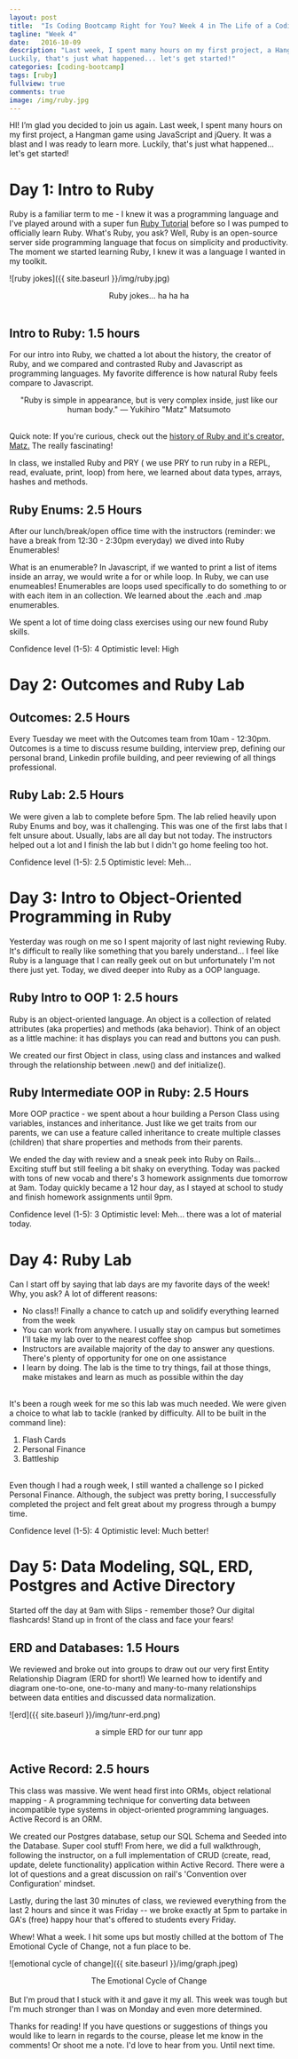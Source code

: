 ```yaml
---
layout: post
title:  "Is Coding Bootcamp Right for You? Week 4 in The Life of a Coding Bootcamper"
tagline: "Week 4"
date:   2016-10-09
description: "Last week, I spent many hours on my first project, a Hangman game using JavaScript and jQuery. It was a blast and I was ready to learn more.
Luckily, that's just what happened... let's get started!"
categories: [coding-bootcamp]
tags: [ruby]
fullview: true
comments: true
image: /img/ruby.jpg
---
```


HI! I’m glad you decided to join us again. Last week, I spent many hours on my first project, a Hangman game using JavaScript and jQuery. It was a blast and I was ready to learn more.
Luckily, that's just what happened... let's get started!

# Day 1: Intro to Ruby

Ruby is a familiar term to me - I knew it was a programming language and I've played around with a super fun [Ruby Tutorial](http://tryruby.org/levels/1/challenges/0) before so I was pumped to officially learn Ruby. What's Ruby, you ask? Well, Ruby is an open-source server side programming language that focus on simplicity and productivity. The moment we started learning Ruby, I knew it was a language I wanted in my toolkit.

![ruby jokes]({{ site.baseurl }}/img/ruby.jpg)
<center>Ruby jokes... ha ha ha</center>

<br />

## Intro to Ruby: 1.5 hours
For our intro into Ruby, we chatted a lot about the history, the creator of Ruby, and we compared and contrasted Ruby and Javascript as programming languages. My favorite difference is how natural Ruby feels compare to Javascript.

<center>"Ruby is simple in appearance, but is very complex inside, just like our human body." — Yukihiro "Matz" Matsumoto</center>

<br />

Quick note: If you're curious, check out the [history of Ruby and it's creator, Matz.](https://www.ruby-lang.org/en/about/) The really fascinating!

In class, we installed Ruby and PRY ( we use PRY to run ruby in a REPL, read, evaluate, print, loop) from here, we learned about data types, arrays, hashes and methods.

## Ruby Enums: 2.5 Hours
After our lunch/break/open office time with the instructors (reminder: we have a break from 12:30 - 2:30pm everyday) we dived into Ruby Enumerables!

What is an enumerable?
In Javascript, if we wanted to print a list of items inside an array, we would write a for or while loop. In Ruby, we can use enumeables! Enumerables are loops used specifically to do something to or with each item in an collection. We learned about the .each and .map enumerables.

We spent a lot of time doing class exercises using our new found Ruby skills.

Confidence level (1-5): 4
Optimistic level: High

# Day 2: Outcomes and Ruby Lab

## Outcomes: 2.5 Hours
Every Tuesday we meet with the Outcomes team from 10am - 12:30pm. Outcomes is a time to discuss resume building, interview prep, defining our personal brand, Linkedin profile building, and peer reviewing of all things professional.

## Ruby Lab: 2.5 Hours
We were given a lab to complete before 5pm. The lab relied heavily upon Ruby Enums and boy, was it challenging. This was one of the first labs that I felt unsure about. Usually, labs are all day but not today. The instructors helped out a lot and I finish the lab but I didn't go home feeling too hot.

Confidence level (1-5): 2.5
Optimistic level: Meh...

# Day 3: Intro to Object-Oriented Programming in Ruby

Yesterday was rough on me so I spent majority of last night reviewing Ruby. It's difficult to really like something that you barely understand... I feel like Ruby is a language that I can really geek out on but unfortunately I'm not there just yet. Today, we dived deeper into Ruby as a OOP language.

## Ruby Intro to OOP 1: 2.5 hours
Ruby is an object-oriented language. An object is a collection of related attributes (aka properties) and methods (aka behavior). Think of an object as a little machine: it has displays you can read and buttons you can push.

We created our first Object in class, using class and instances and walked through the relationship between .new() and def initialize().

## Ruby Intermediate OOP in Ruby: 2.5 Hours
More OOP practice - we spent about a hour building a Person Class using variables, instances and inheritance. Just like we get traits from our parents, we can use a feature called inheritance to create multiple classes (children) that share properties and methods from their parents.

We ended the day with review and a sneak peek into Ruby on Rails... Exciting stuff but still feeling a bit shaky on everything. Today was packed with tons of new vocab and there's 3 homework assignments due tomorrow at 9am. Today quickly became a 12 hour day, as I stayed at school to study and finish homework assignments until 9pm.

Confidence level (1-5): 3
Optimistic level: Meh... there was a lot of material today.

# Day 4: Ruby Lab

Can I start off by saying that lab days are my favorite days of the week! Why, you ask? A lot of different reasons:

- No class!! Finally a chance to catch up and solidify everything learned from the week
- You can work from anywhere. I usually stay on campus but sometimes I'll take my lab over to the nearest coffee shop
- Instructors are available majority of the day to answer any questions. There's plenty of opportunity for one on one assistance
- I learn by doing. The lab is the time to try things, fail at those things, make mistakes and learn as much as possible within the day

<br />
It's been a rough week for me so this lab was much needed. We were given a choice to what lab to tackle (ranked by difficulty. All to be built in the command line):

1. Flash Cards
2. Personal Finance
3. Battleship


<br />
Even though I had a rough week, I still wanted a challenge so I picked Personal Finance. Although, the subject was pretty boring, I successfully completed the project and felt great about my progress through a bumpy time.

Confidence level (1-5): 4
Optimistic level: Much better!

# Day 5: Data Modeling, SQL, ERD, Postgres and Active Directory

Started off the day at 9am with Slips - remember those? Our digital flashcards! Stand up in front of the class and face your fears!

## ERD and Databases: 1.5 Hours
We reviewed and broke out into groups to draw out our very first Entity Relationship Diagram (ERD for short!) We learned how to identify and diagram one-to-one, one-to-many and many-to-many relationships between data entities and discussed data normalization.


![erd]({{ site.baseurl }}/img/tunr-erd.png)
<center>a simple ERD for our tunr app</center>

<br />

## Active Record: 2.5 hours
This class was massive. We went head first into ORMs, object relational mapping - A programming technique for converting data between incompatible type systems in object-oriented programming languages. Active Record is an ORM.

We created our Postgres database, setup our SQL Schema and Seeded into the Database. Super cool stuff! From here, we did a full walkthrough, following the instructor, on a full implementation of CRUD (create, read, update, delete functionality) application within Active Record. There were a lot of questions and a great discussion on rail's 'Convention over Configuration' mindset.

Lastly, during the last 30 minutes of class, we reviewed everything from the last 2 hours and since it was Friday -- we broke exactly at 5pm to partake in GA's (free) happy hour that's offered to students every Friday.

Whew! What a week. I hit some ups but mostly chilled at the bottom of The Emotional Cycle of Change, not a fun place to be.


![emotional cycle of change]({{ site.baseurl }}/img/graph.jpeg)
<center>The Emotional Cycle of Change</center>

<br />
But I'm proud that I stuck with it and gave it my all. This week was tough but I'm much stronger than I was on Monday and even more determined.

Thanks for reading! If you have questions or suggestions of things you would like to learn in regards to the course, please let me know in the comments! Or shoot me a note. I'd love to hear from you. Until next time.
